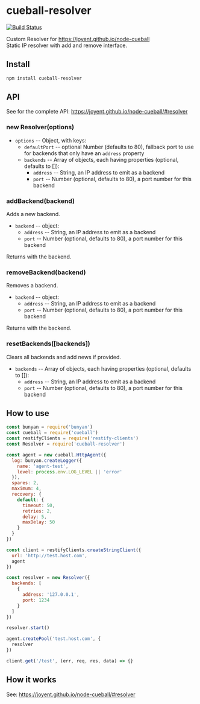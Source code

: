 # cueball-resolver

[![Build Status](https://travis-ci.org/hekike/cueball-resolver.svg?branch=master)](https://travis-ci.org/hekike/cueball-resolver)  

Custom Resolver for https://joyent.github.io/node-cueball  
Static IP resolver with add and remove interface.  

## Install

```js
npm install cueball-resolver
```

## API

See for the complete API: https://joyent.github.io/node-cueball/#resolver

### new Resolver(options)

- `options` -- Object, with keys:
  - `defaultPort` -- optional Number (defaults to 80), fallback port to use for backends
    that only have an `address` property
  - `backends` -- Array of objects, each having properties (optional, defaults to []):
    - `address` -- String, an IP address to emit as a backend
    - `port` -- Number (optional, defaults to 80), a port number
        for this backend

### addBackend(backend)

Adds a new backend.

- `backend` -- object:
  - `address` -- String, an IP address to emit as a backend
  - `port` -- Number (optional, defaults to 80), a port number
      for this backend

Returns with the backend.

### removeBackend(backend)

Removes a backend.

- `backend` -- object:
  - `address` -- String, an IP address to emit as a backend
  - `port` -- Number (optional, defaults to 80), a port number
      for this backend

Returns with the backend.

### resetBackends([backends])

Clears all backends and add news if provided.

- `backends` -- Array of objects, each having properties (optional, defaults to []):
  - `address` -- String, an IP address to emit as a backend
  - `port` -- Number (optional, defaults to 80), a port number
      for this backend

## How to use

```js
const bunyan = require('bunyan')
const cueball = require('cueball')
const restifyClients = require('restify-clients')
const Resolver = require('cueball-resolver')

const agent = new cueball.HttpAgent({
  log: bunyan.createLogger({
    name: 'agent-test',
    level: process.env.LOG_LEVEL || 'error'
  }),
  spares: 2,
  maximum: 4,
  recovery: {
    default: {
      timeout: 50,
      retries: 2,
      delay: 5,
      maxDelay: 50
    }
  }
})

const client = restifyClients.createStringClient({
  url: 'http://test.host.com',
  agent
})

const resolver = new Resolver({
  backends: [
    {
      address: '127.0.0.1',
      port: 1234
    }
  ]
})

resolver.start()

agent.createPool('test.host.com', {
  resolver
})

client.get('/test', (err, req, res, data) => {}
```

## How it works

See: https://joyent.github.io/node-cueball/#resolver
